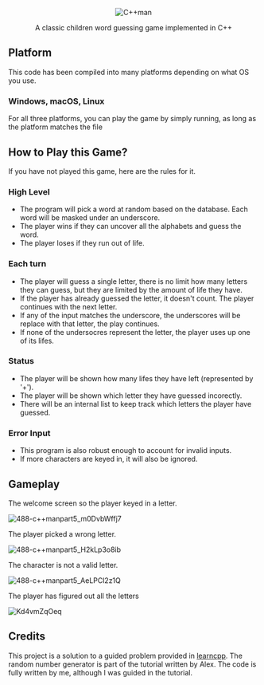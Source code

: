 <div align = "center">
  
![C++man](https://github.com/user-attachments/assets/a791b4a2-6c3c-4ac6-8b3a-3d847a834522)
  
A classic children word guessing game implemented in C++
</div>

## Platform
This code has been compiled into many platforms depending on what OS you use.

### Windows, macOS, Linux
For all three platforms, you can play the game by simply running, as long as the platform matches the file

## How to Play this Game?
If you have not played this game, here are the rules for it.

### High Level
- The program will pick a word at random based on the database. Each word will be masked under an underscore.
- The player wins if they can uncover all the alphabets and guess the word. 
- The player loses if they run out of life.
### Each turn
- The player will guess a single letter, there is no limit how many letters they can guess, but they are limited by the amount of life they have.
- If the player has already guessed the letter, it doesn't count. The player continues with the next letter.
- If any of the input matches the underscore, the underscores will be replace with that letter, the play continues.
- If none of the undersocres represent the letter, the player uses up one of its lifes.
### Status
- The player will be shown how many lifes they have left (represented by '+').
- The player will be shown which letter they have guessed incorectly.
- There will be an internal list to keep track which letters the player have guessed.

### Error Input
- This program is also robust enough to account for invalid inputs.
- If more characters are keyed in, it will also be ignored.

## Gameplay
The welcome screen so the player keyed in a letter.

![488-c++manpart5_m0DvbWffj7](https://github.com/user-attachments/assets/5c848426-d6aa-4f3c-add1-a8b105cba4bc)

The player picked a wrong letter.

![488-c++manpart5_H2kLp3o8ib](https://github.com/user-attachments/assets/4da5e483-ca12-44f1-92f2-cf8b4760633b)

The character is not a valid letter.


![488-c++manpart5_AeLPCl2z1Q](https://github.com/user-attachments/assets/4853039d-d44a-491f-8af4-5567b4174100)

The player has figured out all the letters

![Kd4vmZqOeq](https://github.com/user-attachments/assets/ae603bf8-0a0b-473a-9907-3bf1a9ebd609)


## Credits
This project is a solution to a guided problem provided in [learncpp](https://www.learncpp.com/cpp-tutorial/chapter-16-summary-and-quiz/).
The random number generator is part of the tutorial written by Alex.
The code is fully written by me, although I was guided in the tutorial.
